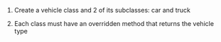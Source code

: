 1. Create a vehicle class and 2 of its subclasses: car and truck

2. Each class must have an overridden method that returns the vehicle type